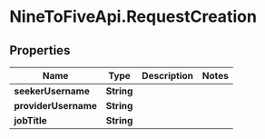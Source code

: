 # NineToFiveApi.RequestCreation

## Properties
Name | Type | Description | Notes
------------ | ------------- | ------------- | -------------
**seekerUsername** | **String** |  | 
**providerUsername** | **String** |  | 
**jobTitle** | **String** |  | 


